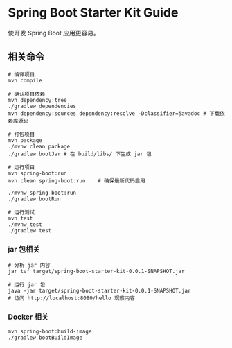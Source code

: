 # Spring Boot Starter Kit Guide
使开发 Spring Boot 应用更容易。

## 相关命令

```shell script
# 编译项目
mvn compile

# 确认项目依赖
mvn dependency:tree
./gradlew dependencies
mvn dependency:sources dependency:resolve -Dclassifier=javadoc # 下载依赖库源码

# 打包项目
mvn package
./mvnw clean package
./gradlew bootJar # 在 build/libs/ 下生成 jar 包

# 运行项目
mvn spring-boot:run
mvn clean spring-boot:run    # 确保最新代码启用

./mvnw spring-boot:run
./gradlew bootRun

# 运行测试
mvn test
./mvnw test
./gradlew test
```

### jar 包相关
```shell script
# 分析 jar 内容
jar tvf target/spring-boot-starter-kit-0.0.1-SNAPSHOT.jar

# 运行 jar 包
java -jar target/spring-boot-starter-kit-0.0.1-SNAPSHOT.jar
# 访问 http://localhost:8080/hello 观察内容
```

### Docker 相关
```shell script
mvn spring-boot:build-image
./gradlew bootBuildImage
```



